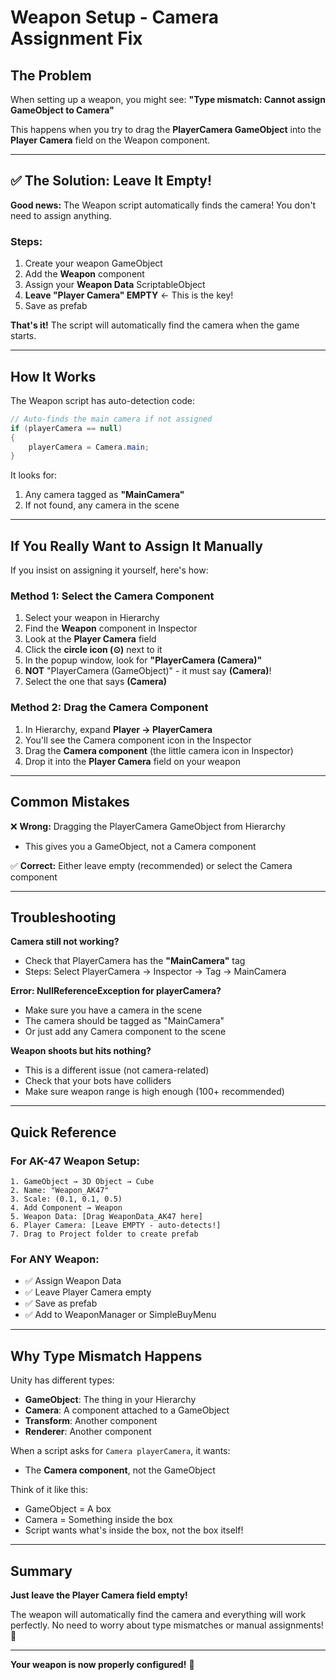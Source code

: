 # Weapon Setup - Camera Assignment Fix

## The Problem

When setting up a weapon, you might see:
**"Type mismatch: Cannot assign GameObject to Camera"**

This happens when you try to drag the **PlayerCamera GameObject** into the **Player Camera** field on the Weapon component.

---

## ✅ The Solution: Leave It Empty!

**Good news:** The Weapon script automatically finds the camera! You don't need to assign anything.

### Steps:
1. Create your weapon GameObject
2. Add the **Weapon** component
3. Assign your **Weapon Data** ScriptableObject
4. **Leave "Player Camera" EMPTY** ← This is the key!
5. Save as prefab

**That's it!** The script will automatically find the camera when the game starts.

---

## How It Works

The Weapon script has auto-detection code:

```csharp
// Auto-finds the main camera if not assigned
if (playerCamera == null)
{
    playerCamera = Camera.main;
}
```

It looks for:
1. Any camera tagged as **"MainCamera"**
2. If not found, any camera in the scene

---

## If You Really Want to Assign It Manually

If you insist on assigning it yourself, here's how:

### Method 1: Select the Camera Component
1. Select your weapon in Hierarchy
2. Find the **Weapon** component in Inspector
3. Look at the **Player Camera** field
4. Click the **circle icon (⊙)** next to it
5. In the popup window, look for **"PlayerCamera (Camera)"**
6. **NOT** "PlayerCamera (GameObject)" - it must say **(Camera)**!
7. Select the one that says **(Camera)**

### Method 2: Drag the Camera Component
1. In Hierarchy, expand **Player → PlayerCamera**
2. You'll see the Camera component icon in the Inspector
3. Drag the **Camera component** (the little camera icon in Inspector)
4. Drop it into the **Player Camera** field on your weapon

---

## Common Mistakes

❌ **Wrong:** Dragging the PlayerCamera GameObject from Hierarchy
- This gives you a GameObject, not a Camera component

✅ **Correct:** Either leave empty (recommended) or select the Camera component

---

## Troubleshooting

**Camera still not working?**
- Check that PlayerCamera has the **"MainCamera"** tag
- Steps: Select PlayerCamera → Inspector → Tag → MainCamera

**Error: NullReferenceException for playerCamera?**
- Make sure you have a camera in the scene
- The camera should be tagged as "MainCamera"
- Or just add any Camera component to the scene

**Weapon shoots but hits nothing?**
- This is a different issue (not camera-related)
- Check that your bots have colliders
- Make sure weapon range is high enough (100+ recommended)

---

## Quick Reference

### For AK-47 Weapon Setup:
```
1. GameObject → 3D Object → Cube
2. Name: "Weapon_AK47"
3. Scale: (0.1, 0.1, 0.5)
4. Add Component → Weapon
5. Weapon Data: [Drag WeaponData_AK47 here]
6. Player Camera: [Leave EMPTY - auto-detects!]
7. Drag to Project folder to create prefab
```

### For ANY Weapon:
- ✅ Assign Weapon Data
- ✅ Leave Player Camera empty
- ✅ Save as prefab
- ✅ Add to WeaponManager or SimpleBuyMenu

---

## Why Type Mismatch Happens

Unity has different types:
- **GameObject**: The thing in your Hierarchy
- **Camera**: A component attached to a GameObject
- **Transform**: Another component
- **Renderer**: Another component

When a script asks for `Camera playerCamera`, it wants:
- The **Camera component**, not the GameObject

Think of it like this:
- GameObject = A box
- Camera = Something inside the box
- Script wants what's inside the box, not the box itself!

---

## Summary

**Just leave the Player Camera field empty!** 

The weapon will automatically find the camera and everything will work perfectly. No need to worry about type mismatches or manual assignments! 🎯

---

**Your weapon is now properly configured!** 🔫
